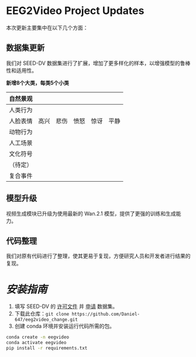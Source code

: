 # EEG2Video Project Updates

本次更新主要集中在以下几个方面：

## 数据集更新

我们对 SEED-DV 数据集进行了扩展，增加了更多样化的样本，以增强模型的鲁棒性和适用性。


**新增8个大类，每类5个小类**

| 自然景观 |      |      |      |      |      |
| -------- | ---- | ---- | ---- | ---- | ---- |
| 人类行为 |      |      |      |      |      |
| 人脸表情 | 高兴 | 悲伤 | 愤怒 | 惊讶 | 平静 |
| 动物行为 |      |      |      |      |      |
| 人工场景 |      |      |      |      |      |
| 文化符号 |      |      |      |      |      |
| （待定） |      |      |      |      |      |
| 复合事件 |      |      |      |      |      |

## 模型升级

视频生成模块已升级为使用最新的 Wan.2.1 模型，提供了更强的训练和生成能力。

## 代码整理

我们对原有代码进行了整理，使其更易于复现，方便研究人员和开发者进行结果的复现。

# *安装指南*

1. 填写 SEED-DV 的 [许可文件](https://cloud.bcmi.sjtu.edu.cn/sharing/o64PBIsIc) 并 [申请](https://bcmi.sjtu.edu.cn/ApplicationForm/apply_form/) 数据集。
2. 下载此仓库：`git clone https://github.com/Daniel-647/eeg2video_change.git`
3. 创建 conda 环境并安装运行代码所需的包。

```bash
conda create -n eegvideo
conda activate eegvideo
pip install -r requirements.txt
```
